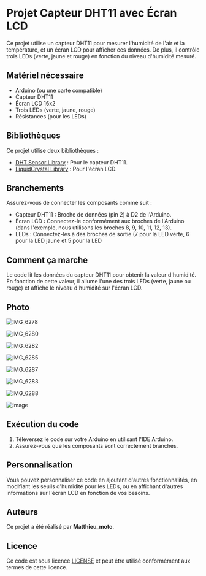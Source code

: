 # Projet Capteur DHT11 avec Écran LCD

Ce projet utilise un capteur DHT11 pour mesurer l'humidité de l'air et la température, et un écran LCD pour afficher ces données. De plus, il contrôle trois LEDs (verte, jaune et rouge) en fonction du niveau d'humidité mesuré.

## Matériel nécessaire

- Arduino (ou une carte compatible)
- Capteur DHT11
- Écran LCD 16x2
- Trois LEDs (verte, jaune, rouge)
- Résistances (pour les LEDs)

## Bibliothèques

Ce projet utilise deux bibliothèques :

- [DHT Sensor Library](https://github.com/adafruit/DHT-sensor-library) : Pour le capteur DHT11.
- [LiquidCrystal Library](https://www.arduino.cc/en/Reference/LiquidCrystal) : Pour l'écran LCD.

## Branchements

Assurez-vous de connecter les composants comme suit :

- Capteur DHT11 : Broche de données (pin 2) à D2 de l'Arduino.
- Écran LCD : Connectez-le conformément aux broches de l'Arduino (dans l'exemple, nous utilisons les broches 8, 9, 10, 11, 12, 13).
- LEDs : Connectez-les à des broches de sortie (7 pour la LED verte, 6 pour la LED jaune et 5 pour la LED 

## Comment ça marche

Le code lit les données du capteur DHT11 pour obtenir la valeur d'humidité. En fonction de cette valeur, il allume l'une des trois LEDs (verte, jaune ou rouge) et affiche le niveau d'humidité sur l'écran LCD.

## Photo 

![IMG_6278](https://github.com/Matthieumoto/Humidity-arduino/assets/136125610/6eaaa6b3-8feb-4ae2-8626-b6a98b6fb59e)

![IMG_6280](https://github.com/Matthieumoto/Humidity-arduino/assets/136125610/eaeaad10-554a-4208-9251-6db161b405d6)

![IMG_6282](https://github.com/Matthieumoto/Humidity-arduino/assets/136125610/ccb0282a-dec7-4ed8-bfad-6b29e3669e36)

![IMG_6285](https://github.com/Matthieumoto/Humidity-arduino/assets/136125610/06c205f7-3c40-4911-a0f4-274b570f78fb)

![IMG_6287](https://github.com/Matthieumoto/Humidity-arduino/assets/136125610/22c3aa7e-42b5-42a0-9d0d-b5d0f8264790)

![IMG_6283](https://github.com/Matthieumoto/Humidity-arduino/assets/136125610/54110ecf-d1e7-4ce8-a746-4dfc3a60be2c)

![IMG_6288](https://github.com/Matthieumoto/Humidity-arduino/assets/136125610/0c77364e-fc9e-4768-b35f-6b222f4b315e)

![image](https://github.com/Matthieumoto/Humidity-arduino/assets/136125610/9b759bdd-4301-4eff-8f7e-1e8885888caa)

## Exécution du code

1. Téléversez le code sur votre Arduino en utilisant l'IDE Arduino.
2. Assurez-vous que les composants sont correctement branchés.

## Personnalisation

Vous pouvez personnaliser ce code en ajoutant d'autres fonctionnalités, en modifiant les seuils d'humidité pour les LEDs, ou en affichant d'autres informations sur l'écran LCD en fonction de vos besoins.

## Auteurs

Ce projet a été réalisé par **Matthieu_moto**.

## Licence

Ce code est sous licence [LICENSE](LICENSE) et peut être utilisé conformément aux termes de cette licence.
